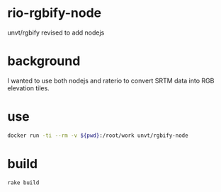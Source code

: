 # rio-rgbify-node
unvt/rgbify revised to add nodejs

# background
I wanted to use both nodejs and raterio to convert SRTM data into RGB elevation tiles.

# use
```zsh
docker run -ti --rm -v ${pwd}:/root/work unvt/rgbify-node
```

# build
```zsh
rake build
```